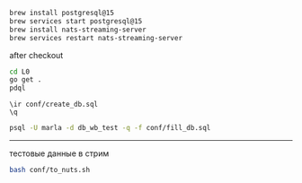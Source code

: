 
```bash
brew install postgresql@15
brew services start postgresql@15
brew install nats-streaming-server
brew services restart nats-streaming-server
```
after checkout
```bash 
cd L0
go get .
pdql
```
```psql
\ir conf/create_db.sql
\q
```
```bash
psql -U marla -d db_wb_test -q -f conf/fill_db.sql
```

---

тестовые данные в стрим

```bash
bash conf/to_nuts.sh
```



